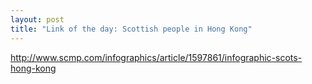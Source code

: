 ```yaml
---
layout: post
title: "Link of the day: Scottish people in Hong Kong"
---
```


<http://www.scmp.com/infographics/article/1597861/infographic-scots-hong-kong>

<!--

<hr>

[awaiting historical verification...]
It should be noted that not only were Jardine and Matheson Hong Kong's "first
[Tai-Pans](https://en.wikipedia.org/wiki/Tai-pan)", running the
largest British trading firm in East Asia,
but they were [principally
responsible][travel] for architecting the Opium Wars and the Treaty of Nanjing
which formally acquired Hong Kong.
Starting from a tiny fishing village,
Hong Kong grew as a British colony to have [over a quarter][gdp] of
the GDP of China, with 0.5% of its population (and 12% of the GDP of the UK).
By the time that Hong Kong was given to China, it was home to 6.5 million
people and some of the most desirable [real estate][realestate] in the world.

Dr. Jardine as painted in the 1820s:

![](https://upload.wikimedia.org/wikipedia/commons/e/e5/Jardine_by_Chinnery.png)

-->

[gdp]: http://www.wolframalpha.com/input/?i=(1993+GDP+of+Hong+Kong)+%2F+(1993+GDP+of+China)
[realestate]: http://www.tandfonline.com/doi/full/10.1080/01446190500127260?src=recsys
[travel]: https://en.wikipedia.org/wiki/William_Jardine_(merchant)#Departure_from_China_and_breakdown_of_relations
